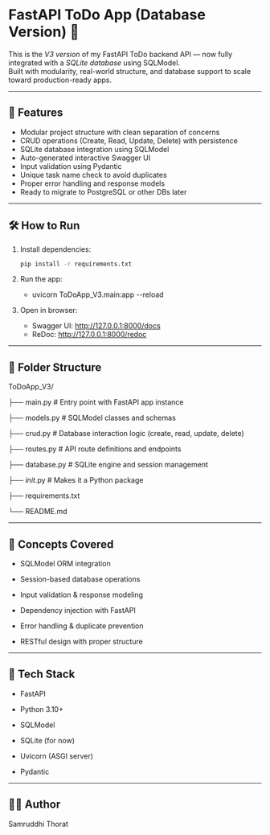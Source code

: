 # FastAPI ToDo App (Database Version) 🧩

This is the *V3 version* of my FastAPI ToDo backend API — now fully integrated with a *SQLite database* using SQLModel.  
Built with modularity, real-world structure, and database support to scale toward production-ready apps.

---

## 🚀 Features

- Modular project structure with clean separation of concerns
- CRUD operations (Create, Read, Update, Delete) with persistence
- SQLite database integration using SQLModel
- Auto-generated interactive Swagger UI
- Input validation using Pydantic
- Unique task name check to avoid duplicates
- Proper error handling and response models
- Ready to migrate to PostgreSQL or other DBs later

---

## 🛠 How to Run

1. Install dependencies:
   ```bash
   pip install -r requirements.txt

2. Run the app:
   - uvicorn ToDoApp_V3.main:app --reload

3. Open in browser:
   - Swagger UI: http://127.0.0.1:8000/docs
   - ReDoc: http://127.0.0.1:8000/redoc
---

## 🧱 Folder Structure

ToDoApp_V3/


├── main.py         # Entry point with FastAPI app instance

├── models.py       # SQLModel classes and schemas

├── crud.py         # Database interaction logic (create, read, update, delete)

├── routes.py       # API route definitions and endpoints

├── database.py     # SQLite engine and session management

├── _init_.py     # Makes it a Python package

├── requirements.txt

└── README.md


---

## 📌 Concepts Covered

- SQLModel ORM integration

- Session-based database operations

- Input validation & response modeling

- Dependency injection with FastAPI

- Error handling & duplicate prevention

- RESTful design with proper structure



---

## 🧰 Tech Stack

- FastAPI

- Python 3.10+

- SQLModel

- SQLite (for now)

- Uvicorn (ASGI server)

- Pydantic



---

## 👩‍💻 Author

Samruddhi Thorat
